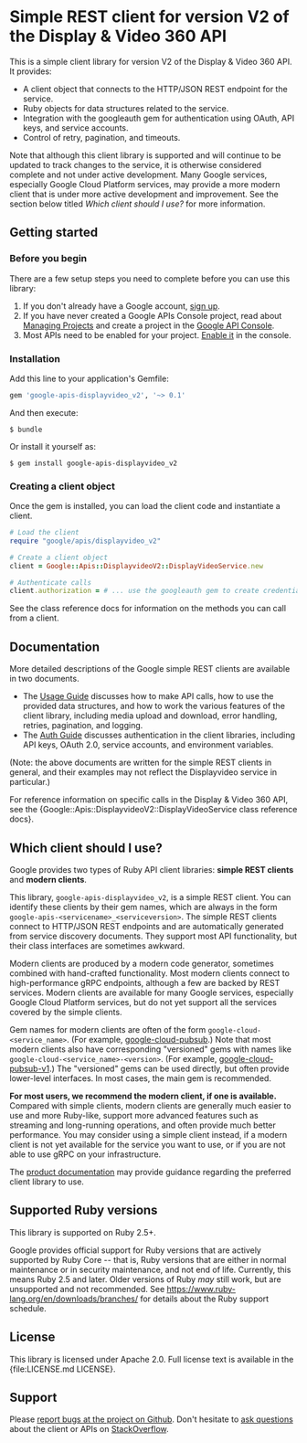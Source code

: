 # Simple REST client for version V2 of the Display & Video 360 API

This is a simple client library for version V2 of the Display & Video 360 API. It provides:

* A client object that connects to the HTTP/JSON REST endpoint for the service.
* Ruby objects for data structures related to the service.
* Integration with the googleauth gem for authentication using OAuth, API keys, and service accounts.
* Control of retry, pagination, and timeouts.

Note that although this client library is supported and will continue to be updated to track changes to the service, it is otherwise considered complete and not under active development. Many Google services, especially Google Cloud Platform services, may provide a more modern client that is under more active development and improvement. See the section below titled *Which client should I use?* for more information.

## Getting started

### Before you begin

There are a few setup steps you need to complete before you can use this library:

 1. If you don't already have a Google account, [sign up](https://www.google.com/accounts).
 2. If you have never created a Google APIs Console project, read about [Managing Projects](https://cloud.google.com/resource-manager/docs/creating-managing-projects) and create a project in the [Google API Console](https://console.cloud.google.com/).
 3. Most APIs need to be enabled for your project. [Enable it](https://console.cloud.google.com/apis/library/displayvideo.googleapis.com) in the console.

### Installation

Add this line to your application's Gemfile:

```ruby
gem 'google-apis-displayvideo_v2', '~> 0.1'
```

And then execute:

```
$ bundle
```

Or install it yourself as:

```
$ gem install google-apis-displayvideo_v2
```

### Creating a client object

Once the gem is installed, you can load the client code and instantiate a client.

```ruby
# Load the client
require "google/apis/displayvideo_v2"

# Create a client object
client = Google::Apis::DisplayvideoV2::DisplayVideoService.new

# Authenticate calls
client.authorization = # ... use the googleauth gem to create credentials
```

See the class reference docs for information on the methods you can call from a client.

## Documentation

More detailed descriptions of the Google simple REST clients are available in two documents.

 *  The [Usage Guide](https://github.com/googleapis/google-api-ruby-client/blob/main/docs/usage-guide.md) discusses how to make API calls, how to use the provided data structures, and how to work the various features of the client library, including media upload and download, error handling, retries, pagination, and logging.
 *  The [Auth Guide](https://github.com/googleapis/google-api-ruby-client/blob/main/docs/auth-guide.md) discusses authentication in the client libraries, including API keys, OAuth 2.0, service accounts, and environment variables.

(Note: the above documents are written for the simple REST clients in general, and their examples may not reflect the Displayvideo service in particular.)

For reference information on specific calls in the Display & Video 360 API, see the {Google::Apis::DisplayvideoV2::DisplayVideoService class reference docs}.

## Which client should I use?

Google provides two types of Ruby API client libraries: **simple REST clients** and **modern clients**.

This library, `google-apis-displayvideo_v2`, is a simple REST client. You can identify these clients by their gem names, which are always in the form `google-apis-<servicename>_<serviceversion>`. The simple REST clients connect to HTTP/JSON REST endpoints and are automatically generated from service discovery documents. They support most API functionality, but their class interfaces are sometimes awkward.

Modern clients are produced by a modern code generator, sometimes combined with hand-crafted functionality. Most modern clients connect to high-performance gRPC endpoints, although a few are backed by REST services. Modern clients are available for many Google services, especially Google Cloud Platform services, but do not yet support all the services covered by the simple clients.

Gem names for modern clients are often of the form `google-cloud-<service_name>`. (For example, [google-cloud-pubsub](https://rubygems.org/gems/google-cloud-pubsub).) Note that most modern clients also have corresponding "versioned" gems with names like `google-cloud-<service_name>-<version>`. (For example, [google-cloud-pubsub-v1](https://rubygems.org/gems/google-cloud-pubsub-v1).) The "versioned" gems can be used directly, but often provide lower-level interfaces. In most cases, the main gem is recommended.

**For most users, we recommend the modern client, if one is available.** Compared with simple clients, modern clients are generally much easier to use and more Ruby-like, support more advanced features such as streaming and long-running operations, and often provide much better performance. You may consider using a simple client instead, if a modern client is not yet available for the service you want to use, or if you are not able to use gRPC on your infrastructure.

The [product documentation](https://developers.google.com/display-video/) may provide guidance regarding the preferred client library to use.

## Supported Ruby versions

This library is supported on Ruby 2.5+.

Google provides official support for Ruby versions that are actively supported by Ruby Core -- that is, Ruby versions that are either in normal maintenance or in security maintenance, and not end of life. Currently, this means Ruby 2.5 and later. Older versions of Ruby _may_ still work, but are unsupported and not recommended. See https://www.ruby-lang.org/en/downloads/branches/ for details about the Ruby support schedule.

## License

This library is licensed under Apache 2.0. Full license text is available in the {file:LICENSE.md LICENSE}.

## Support

Please [report bugs at the project on Github](https://github.com/google/google-api-ruby-client/issues). Don't hesitate to [ask questions](http://stackoverflow.com/questions/tagged/google-api-ruby-client) about the client or APIs on [StackOverflow](http://stackoverflow.com).

